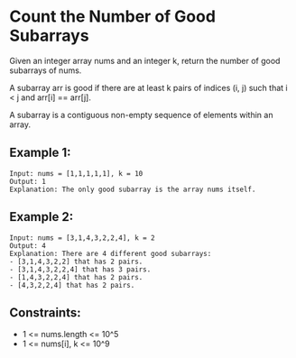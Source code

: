 # Count the Number of Good Subarrays

Given an integer array nums and an integer k, return the number of good subarrays of nums.

A subarray arr is good if there are at least k pairs of indices (i, j) such that i < j and arr[i] == arr[j].

A subarray is a contiguous non-empty sequence of elements within an array.

## Example 1:

```
Input: nums = [1,1,1,1,1], k = 10
Output: 1
Explanation: The only good subarray is the array nums itself.
```

## Example 2:

```
Input: nums = [3,1,4,3,2,2,4], k = 2
Output: 4
Explanation: There are 4 different good subarrays:
- [3,1,4,3,2,2] that has 2 pairs.
- [3,1,4,3,2,2,4] that has 3 pairs.
- [1,4,3,2,2,4] that has 2 pairs.
- [4,3,2,2,4] that has 2 pairs.
```

## Constraints:

- 1 <= nums.length <= 10^5
- 1 <= nums[i], k <= 10^9
